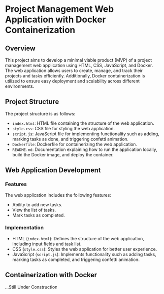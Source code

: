 # Project Management Web Application with Docker Containerization

## Overview

This project aims to develop a minimal viable product (MVP) of a project management web application using HTML, CSS, JavaScript, and Docker. The web application allows users to create, manage, and track their projects and tasks efficiently. Additionally, Docker containerization is utilized to ensure easy deployment and scalability across different environments.

## Project Structure

The project structure is as follows:

- `index.html`: HTML file containing the structure of the web application.
- `style.css`: CSS file for styling the web application.
- `script.js`: JavaScript file for implementing functionality such as adding, marking tasks as done, and triggering confetti animation.
- `Dockerfile`: Dockerfile for containerizing the web application.
- `README.md`: Documentation explaining how to run the application locally, build the Docker image, and deploy the container.

## Web Application Development

### Features

The web application includes the following features:

- Ability to add new tasks.
- View the list of tasks.
- Mark tasks as completed.

### Implementation

- HTML (`index.html`): Defines the structure of the web application, including input fields and task list.
- CSS (`style.css`): Styles the web application for better user experience.
- JavaScript (`script.js`): Implements functionality such as adding tasks, marking tasks as completed, and triggering confetti animation.

## Containerization with Docker

...Still Under Construction
